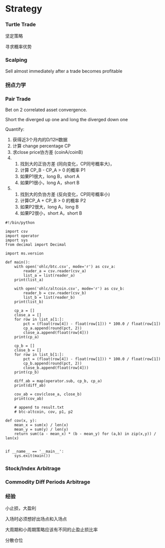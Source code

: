 # Strategy

### Turtle Trade

坚定策略

寻求概率优势

### Scalping

Sell almost immediately after a trade becomes profitable

### 拐点力学

### Pair Trade

Bet on 2 correlated asset convergence.

Short the diverged up one and long the diverged down one

Quantify:

1. 获得近3个月内的D/12H数据
2. 计算 change percentage CP
3. 求close price协方差 \(coinA/coinB\)
4. 1. 找到大的正协方差 \(同向变化，CP同号概率大\)，
   2. 计算 CP\_B - CP\_A &gt; 0 的概率 P1
   3. 如果P1很大，long B，short A
   4. 如果P1很小，long A，short B
5. 1. 找到大的负协方差 \(反向变化，CP同号概率小\)
   2. 计算CP\_A + CP\_B &gt; 0 的概率 P2
   3. 如果P2很大，long A，long B
   4. 如果P2很小，short A，short B

```text
#!/bin/python

import csv
import operator
import sys
from decimal import Decimal

import ms.version

def main():
    with open('ohlc/btc.csv', mode='r') as csv_a:
        reader_a = csv.reader(csv_a)
        list_a = list(reader_a)
    print(list_a)

    with open('ohlc/altcoin.csv', mode='r') as csv_b:
        reader_b = csv.reader(csv_b)
        list_b = list(reader_b)
    print(list_b)

    cp_a = []
    close_a = []
    for row in list_a[1:]:
        pct = (float(row[4]) - float(row[1])) * 100.0 / float(row[1])
        cp_a.append(round(pct, 2))
        close_a.append(float(row[4]))
    print(cp_a)

    cp_b = []
    close_b = []
    for row in list_b[1:]:
        pct = (float(row[4]) - float(row[1])) * 100.0 / float(row[1])
        cp_b.append(round(pct, 2))
        close_b.append(float(row[4]))
    print(cp_b)

    diff_ab = map(operator.sub, cp_b, cp_a)
    print(diff_ab)

    cov_ab = cov(close_a, close_b)
    print(cov_ab)

    # append to result.txt
    # btc-altcoin, cov, p1, p2

def cov(x, y):
    mean_x = sum(x) / len(x)
    mean_y = sum(y) / len(y)
    return sum((a - mean_x) * (b - mean_y) for (a,b) in zip(x,y)) / len(x)


if __name__ == '__main__':
    sys.exit(main())
```

### Stock/Index Arbitrage

### Commodity Diff Periods Arbitrage



### 经验

小止损，大盈利

入场时必须想好出场点和入场点

大周期和小周期策略应该有不同的止盈止损比率

分散仓位

## 

